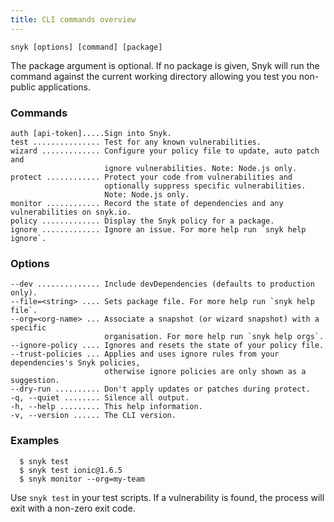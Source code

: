 ```yaml
---
title: CLI commands overview
---
```


```console
snyk [options] [command] [package]
```
The package argument is optional. If no package is given, Snyk will run the command against the current working directory allowing you test you non-public applications.

### Commands

```console
auth [api-token].....Sign into Snyk.
test ............... Test for any known vulnerabilities.
wizard ............. Configure your policy file to update, auto patch and
                     ignore vulnerabilities. Note: Node.js only.
protect ............ Protect your code from vulnerabilities and
                     optionally suppress specific vulnerabilities.
                     Note: Node.js only.
monitor ............ Record the state of dependencies and any vulnerabilities on snyk.io.
policy ............. Display the Snyk policy for a package.
ignore ............. Ignore an issue. For more help run `snyk help ignore`.
```

### Options

```console
--dev .............. Include devDependencies (defaults to production only).
--file=<string> .... Sets package file. For more help run `snyk help file`.
--org=<org-name> ... Associate a snapshot (or wizard snapshot) with a specific
                     organisation. For more help run `snyk help orgs`.
--ignore-policy .... Ignores and resets the state of your policy file.
--trust-policies ... Applies and uses ignore rules from your dependencies's Snyk policies,
                     otherwise ignore policies are only shown as a suggestion.
--dry-run .......... Don't apply updates or patches during protect.
-q, --quiet ........ Silence all output.
-h, --help ......... This help information.
-v, --version ...... The CLI version.
```

### Examples

```console
  $ snyk test
  $ snyk test ionic@1.6.5
  $ snyk monitor --org=my-team
```

<p class="layout-aside backdrop-glowing u--push-bottom-l u--push-top-l">
  Use <code>snyk test</code> in your test scripts. If a vulnerability is found, the process will exit with a non-zero exit code.
</p>
